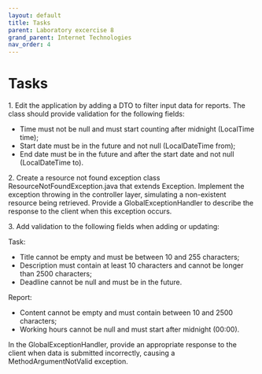 ```yaml
---
layout: default
title: Tasks
parent: Laboratory excercise 8
grand_parent: Internet Technologies
nav_order: 4
---
```


# Tasks

1\.     Edit the application by adding a DTO to filter input data for reports. The class should provide validation for the following fields:       
- Time must not be null and must start counting after midnight (LocalTime time);
- Start date must be in the future and not null (LocalDateTime from);
- End date must be in the future and after the start date and not null (LocalDateTime to).

2\.      Create a resource not found exception class ResourceNotFoundException.java that extends Exception. Implement the exception throwing in the controller layer, simulating a non-existent resource being retrieved. Provide a GlobalExceptionHandler to describe the response to the client when this exception occurs.

3\.      Add validation to the following fields when adding or updating:  

 Task:      
- Title cannot be empty and must be between 10 and 255 characters;
- Description must contain at least 10 characters and cannot be longer than 2500 characters;
- Deadline cannot be null and must be in the future.

Report:
- Content cannot be empty and must contain between 10 and 2500 characters;
- Working hours cannot be null and must start after midnight (00:00).

In the GlobalExceptionHandler, provide an appropriate response to the client when data is submitted incorrectly, causing a MethodArgumentNotValid exception.
